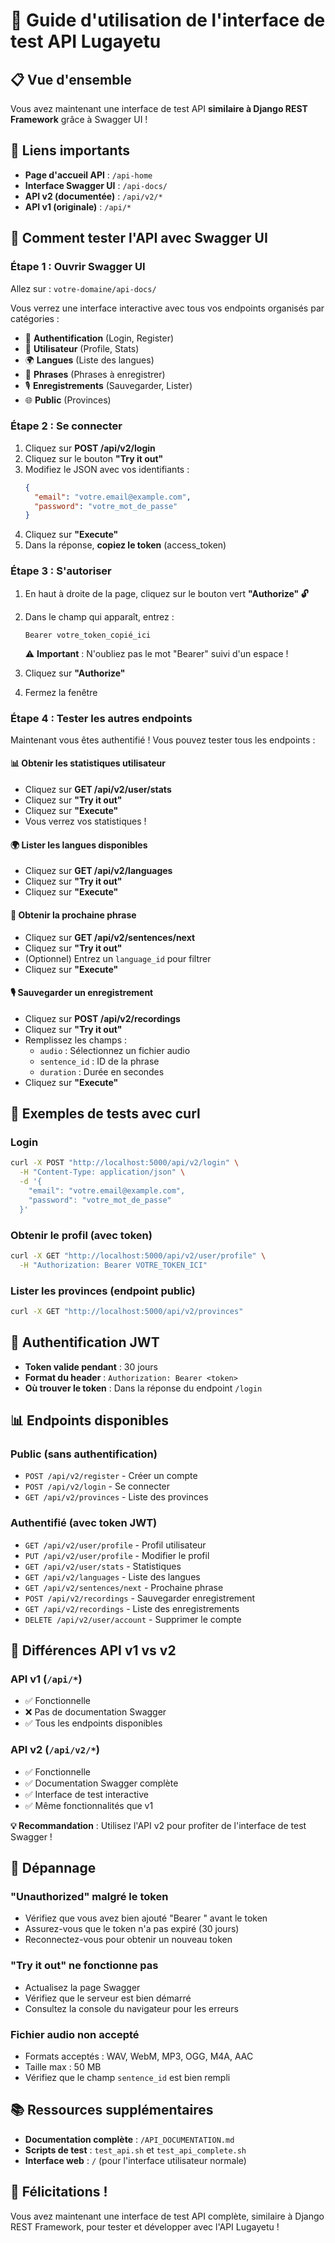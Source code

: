 # 🚀 Guide d'utilisation de l'interface de test API Lugayetu

## 📋 Vue d'ensemble

Vous avez maintenant une interface de test API **similaire à Django REST Framework** grâce à Swagger UI !

## 🔗 Liens importants

- **Page d'accueil API** : `/api-home`
- **Interface Swagger UI** : `/api-docs/`
- **API v2 (documentée)** : `/api/v2/*`
- **API v1 (originale)** : `/api/*`

## 🎯 Comment tester l'API avec Swagger UI

### Étape 1 : Ouvrir Swagger UI

Allez sur : `votre-domaine/api-docs/`

Vous verrez une interface interactive avec tous vos endpoints organisés par catégories :
- 🔐 **Authentification** (Login, Register)
- 👤 **Utilisateur** (Profile, Stats)
- 🌍 **Langues** (Liste des langues)
- 📝 **Phrases** (Phrases à enregistrer)
- 🎙️ **Enregistrements** (Sauvegarder, Lister)
- 🌐 **Public** (Provinces)

### Étape 2 : Se connecter

1. Cliquez sur **POST /api/v2/login**
2. Cliquez sur le bouton **"Try it out"**
3. Modifiez le JSON avec vos identifiants :
   ```json
   {
     "email": "votre.email@example.com",
     "password": "votre_mot_de_passe"
   }
   ```
4. Cliquez sur **"Execute"**
5. Dans la réponse, **copiez le token** (access_token)

### Étape 3 : S'autoriser

1. En haut à droite de la page, cliquez sur le bouton vert **"Authorize" 🔓**
2. Dans le champ qui apparaît, entrez :
   ```
   Bearer votre_token_copié_ici
   ```
   ⚠️ **Important** : N'oubliez pas le mot "Bearer" suivi d'un espace !
   
3. Cliquez sur **"Authorize"**
4. Fermez la fenêtre

### Étape 4 : Tester les autres endpoints

Maintenant vous êtes authentifié ! Vous pouvez tester tous les endpoints :

#### 📊 Obtenir les statistiques utilisateur
- Cliquez sur **GET /api/v2/user/stats**
- Cliquez sur **"Try it out"**
- Cliquez sur **"Execute"**
- Vous verrez vos statistiques !

#### 🌍 Lister les langues disponibles
- Cliquez sur **GET /api/v2/languages**
- Cliquez sur **"Try it out"**
- Cliquez sur **"Execute"**

#### 📝 Obtenir la prochaine phrase
- Cliquez sur **GET /api/v2/sentences/next**
- Cliquez sur **"Try it out"**
- (Optionnel) Entrez un `language_id` pour filtrer
- Cliquez sur **"Execute"**

#### 🎙️ Sauvegarder un enregistrement
- Cliquez sur **POST /api/v2/recordings**
- Cliquez sur **"Try it out"**
- Remplissez les champs :
  - `audio` : Sélectionnez un fichier audio
  - `sentence_id` : ID de la phrase
  - `duration` : Durée en secondes
- Cliquez sur **"Execute"**

## 📝 Exemples de tests avec curl

### Login
```bash
curl -X POST "http://localhost:5000/api/v2/login" \
  -H "Content-Type: application/json" \
  -d '{
    "email": "votre.email@example.com",
    "password": "votre_mot_de_passe"
  }'
```

### Obtenir le profil (avec token)
```bash
curl -X GET "http://localhost:5000/api/v2/user/profile" \
  -H "Authorization: Bearer VOTRE_TOKEN_ICI"
```

### Lister les provinces (endpoint public)
```bash
curl -X GET "http://localhost:5000/api/v2/provinces"
```

## 🔑 Authentification JWT

- **Token valide pendant** : 30 jours
- **Format du header** : `Authorization: Bearer <token>`
- **Où trouver le token** : Dans la réponse du endpoint `/login`

## 📊 Endpoints disponibles

### Public (sans authentification)
- `POST /api/v2/register` - Créer un compte
- `POST /api/v2/login` - Se connecter
- `GET /api/v2/provinces` - Liste des provinces

### Authentifié (avec token JWT)
- `GET /api/v2/user/profile` - Profil utilisateur
- `PUT /api/v2/user/profile` - Modifier le profil
- `GET /api/v2/user/stats` - Statistiques
- `GET /api/v2/languages` - Liste des langues
- `GET /api/v2/sentences/next` - Prochaine phrase
- `POST /api/v2/recordings` - Sauvegarder enregistrement
- `GET /api/v2/recordings` - Liste des enregistrements
- `DELETE /api/v2/user/account` - Supprimer le compte

## 🎨 Différences API v1 vs v2

### API v1 (`/api/*`)
- ✅ Fonctionnelle
- ❌ Pas de documentation Swagger
- ✅ Tous les endpoints disponibles

### API v2 (`/api/v2/*`)
- ✅ Fonctionnelle
- ✅ Documentation Swagger complète
- ✅ Interface de test interactive
- ✅ Même fonctionnalités que v1

**💡 Recommandation** : Utilisez l'API v2 pour profiter de l'interface de test Swagger !

## 🐛 Dépannage

### "Unauthorized" malgré le token
- Vérifiez que vous avez bien ajouté "Bearer " avant le token
- Assurez-vous que le token n'a pas expiré (30 jours)
- Reconnectez-vous pour obtenir un nouveau token

### "Try it out" ne fonctionne pas
- Actualisez la page Swagger
- Vérifiez que le serveur est bien démarré
- Consultez la console du navigateur pour les erreurs

### Fichier audio non accepté
- Formats acceptés : WAV, WebM, MP3, OGG, M4A, AAC
- Taille max : 50 MB
- Vérifiez que le champ `sentence_id` est bien rempli

## 📚 Ressources supplémentaires

- **Documentation complète** : `/API_DOCUMENTATION.md`
- **Scripts de test** : `test_api.sh` et `test_api_complete.sh`
- **Interface web** : `/` (pour l'interface utilisateur normale)

## 🎉 Félicitations !

Vous avez maintenant une interface de test API complète, similaire à Django REST Framework, pour tester et développer avec l'API Lugayetu !
